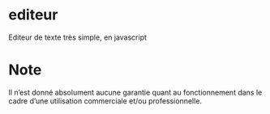 # editeur
Editeur de texte très simple, en javascript
# Note
Il n’est donné absolument aucune garantie quant au fonctionnement dans le cadre d’une utilisation commerciale et/ou professionnelle.
